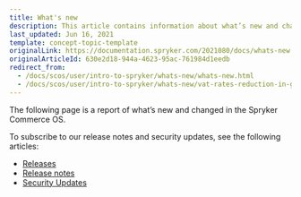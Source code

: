 ```yaml
---
title: What's new
description: This article contains information about what’s new and changed in the Spryker Commerce OS.
last_updated: Jun 16, 2021
template: concept-topic-template
originalLink: https://documentation.spryker.com/2021080/docs/whats-new
originalArticleId: 630e2d18-944a-4623-95ac-761984d1eedb
redirect_from:
  - /docs/scos/user/intro-to-spryker/whats-new/whats-new.html
  - /docs/scos/user/intro-to-spryker/whats-new/vat-rates-reduction-in-germany-between-july-2020-and-january-2021.html
---
```


<!--

Used to be http://spryker.github.io/getting-started/whats-new/

Learn more about the new [GDPR regulations](/docs/scos/user/intro-to-spryker/support/guidelines-for-new-gdpr-rules.html) taking affect on May the 25th, 2018.

Click  here for information on how to navigate through the Academy.
-->

The following page is a report of what’s new and changed in the Spryker Commerce OS.

To subscribe to our release notes and security updates, see the following articles:

* [Releases](/docs/scos/user/intro-to-spryker/releases/releases.html)
* [Release notes](/docs/scos/user/intro-to-spryker/releases/release-notes/release-notes.html)
* [Security Updates](/docs/scos/user/intro-to-spryker/whats-new/security-updates.html)

<!--
<details>
<summary markdown='span'>April 2018 Release</summary>

[Release Notes - April - 2018](/docs/scos/user/intro-to-spryker/releases/archive/2018/release-notes-april-2018.html)


* New: Reorder
* New: Own Orders of Customers in the Administration Interface
* Improved: Checkout Shipment Pre-Check Plugin
* Improved: Country on the Order Details Page in the Administrator Interface
* Improved: Extension Points for Post (De)activation of CMS Pages and Categories Update

<br>
</details>

<details>
<summary markdown='span'>March 2018 Release</summary>

[Release Notes - March - 2018](/docs/scos/user/intro-to-spryker/releases/archive/2018/release-notes-march-2018.html)


* New: Gift Cards
* New: Setting a New Password For the Administration Interface Users
* New: Multi-store Products Availability
* Improved: Obsolete Touch Records Cleanup
* Improved: Elasticsearch 5 Upgrade

<br>
</details>

<details>
<summary markdown='span'>February 2018 - Release #2</summary>

[Release Notes - February - 2 2018](/docs/scos/user/intro-to-spryker/releases/archive/2018/release-notes-february-2-2018.html)


* New: CMS Blocks Per Store
* New: Discounts Per Store
* New: Time To Live For Products
* Improved: Configurable Cookie Path
* Improved: Full Compatibility To Symfony 28 And Then 30
* Improved: Compatibility To PHP 7.2

<br>
</details>

<details>
<summary markdown='span'>February 2018 - Release #1</summary>

[Release Notes - February - 1 2018](/docs/scos/user/intro-to-spryker/releases/archive/2018/release-notes-february-1-2018.html)


* New: Product Search Widget
* New: Multi-Store Product Abstract
* Improved: Multiple Mappings Per Single Import
* Improved: Fixing Compatibility Issues In All FormTypes
* Improved: New Fields on Customer Account Page

<br>
</details>

<details>
<summary markdown='span'>January 2018 Release</summary>

[Release Notes - January - 2018](/docs/scos/user/intro-to-spryker/releases/archive/2018/release-notes-january-2018.html)


* New: Multi-Currency Product Options
* New: Category Filters
* New: Adding Multiple Products to Cart
* Improved: Use of Logger Plugin by Log Module
* Improved: Fixing a Misleading Name in Sales Query Container
* Improved: Order Placement Process Refactoring
* Improved: Changing the Table Column Type From the Project Code
* Improved: Configuring SSL Verification in Zed Request Client

<br>
</details>

<details>
<summary markdown='span'>December 2017 Release</summary>

[Release Notes - December - 2017](/docs/scos/user/intro-to-spryker/releases/archive/2017/release-notes-december-2017.html)


* New: Initial Release of Heidelpay Module
* New: Arvato RSS Release 2.0.0
* Improved: Spryker Install Tool
* Improved: Discount Calculation Performance with High Number of Criterias in Discount Rule
* Improved: Module Config Shared Between Layers and Between Modules
* Improved:bCatalog View Mode
* Improved: Zed Side Email Validation on Newsletter Subscription and Guest Form
* Improved: Preparing Console Module for Standalone Usage

<br>
</details>

<details>
<summary markdown='span'>November 2017 - Release #2</summary>

[Release Notes - November - 2 2017](/docs/scos/user/intro-to-spryker/releases/archive/2017/release-notes-november-2-2017.html)

* Improved: Inspinia Update
* Improved: Filter Out Certain Orders from Listing in Yves Customer Account
* Improved: Limits for Sequence Numbers
* Improved: Double Click Protection for Submit Action in Zed Administrative Interface
* Improved: Success Codes for NewRelic Record Deployment Response

<br>
</details>

<details>
<summary markdown='span'>November 2017 - Release #1</summary>

[Release Notes - November - 1 2017](/docs/scos/user/intro-to-spryker/releases/archive/2017/release-notes-november-1-2017.html)

* New: Multi-currency for Shipments
* New: Introducing Infrastructure for Upcoming Publish &amp; Synchronisation
* Improved: State Machine Sub-process Reuse
* Improved: Aggregated Reservations for Availability Updates
* Improved: Dedicated Log Configuration Plugins
* Improved: Decoupling JavaScript Dependency in CMS

<br>
</details>

<details>
<summary markdown='span'>October 2017 - Release #2</summary>

[Release Notes - October - 2 2017](/docs/scos/user/intro-to-spryker/releases/archive/2017/release-notes-october-2-2017.html)

* New: Multi-currency for Discounts
* Improved: Twig Data Access Optimisation
* Improved: Code Sniffer for Project Modules
* Improved: Architecture Sniffer for Custom Paths in Project or Vendor

<br>
</details>

<details>
<summary markdown='span'>October 2017 - Release #1</summary>

[Release Notes - October - 1 2017](/docs/scos/user/intro-to-spryker/releases/archive/2017/release-notes-october-1-2017.html)

* New: CMS Page Preview
* New: Validity Dates for Navigation Nodes
* New: Multi-currency for Orders
* Improved: oryx-for-zed Version Update to 1.1.1
* Improved: New Interface to Allow Shipment and Payment Method Grouping
* Improved: Logging Exceptions in a Human-readable Format
* Improved: CallbackHandler for Exception Logging
* Improved: Cache for Already Located Classes
* Improved: fromArray() Method Performance
* Improved: StorageClient Optimization
* Improved: Add-to-cart Function Performance
* Improved: Force HTTPS
* Improved: Failed Add-to-cart Items from Wishlist
* Improved: OMS Performance Due to Missing Indexes in PostgreSQL
* Improved: Standalone Facets

<br>
</details>

<details>
<summary markdown='span'>September 2017 - Release #2</summary>

[Release Notes - September - 2 2017](/docs/scos/user/intro-to-spryker/releases/archive/2017/release-notes-september-2-2017.html)

* New: Discount Promotion Products
* New: Product Reviews and Ratings
* New: Multi Currency Infrastructure
* New: Propel Migration Check Console Command
* New: Config Profiler
* Improved: Product Availability Retrieval Enhancement
* Improved: Touch Aware Data Importers to Touch Inactive
* Improved: Validator Updates for Transfers
* Improved: Navigation Redis Entry Optimization
* Improved: Kernel Class Resolver Performance
* Improved: Missing Index for Stock Table
* Improved: Price Check Query Performance
* Improved: Output Execution Time for Importers
* Improved: Mget Cache

<br>
</details>

<details>
<summary markdown='span'>September 2017 - Release #1</summary>

[Release Notes - September - 1 2017](/docs/scos/user/intro-to-spryker/releases/archive/2017/release-notes-september-1-2017.html)

* New: Attribute Management for High Number of Attributes
* New: Remove Payment when Cart is Modified
* Improved: Template Validation to CMS Blocks
* Improved: Order Countries
* Improved: Remove Empty Catch Block
* Improved: Customer Group Optimization
* Improved: Cache for Navigation

<br>
</details>

<details>
<summary markdown='span'>August 2017 - Release #2</summary>

[Release Notes - August - 2 2017](/docs/scos/user/intro-to-spryker/releases/archive/2017/release-notes-august-2-2017.html)

* New: Order Details Improvement
* Improved: Enable isSearchable Checkbox for CMS Page
* Improved: Initial Grand Total Calculator
* Improved: Product Price Size
* Improved: Query Only Non Assigned Product Abstracts for Assignment
* Improved: Remove Voucher Pool Key From Discount When Type Changes
* Improved: Restore Password Link Generation
* Improved: Unique Name Validation for Carriers

<br>
</details>

<details>
<summary markdown='span'>August 2017 - Release #1</summary>

[Release Notes - August - 1 2017](/docs/scos/user/intro-to-spryker/releases/archive/2017/release-notes-august-1-2017.html)

* New: Shipment Discount
* Improved: Create Injection Points for Project Logic for Twig
* Improved: Optional Category Template
* Improved: Shipment Delivery Time
* Improved: Reset Password
* Improved: NULL Password in Config for Storage
* Improved: Missing Breadcrumbs
* Improved: Elasticsearch Client Config
* Improved: Architecture Sniffer
* Improved: Increment Counter for Unlimited Vouchers
* Improved: Change Path to last_yves_request Log
* Improved: Allow Check for Breadcrumbs in Communication
* Improved: Exclusive Custom Search and Storage Client Configuration
* Improved: Update to Allow symfony/http-kernel V2 or V3

<br>
</details>

<details>
<summary markdown='span'>July 2017 - Release #2</summary>

[Release Notes - July - 2 2017](/docs/scos/user/intro-to-spryker/releases/archive/2017/release-notes-july-2-2017.html)

* New: Filter by Product Labels
* New: Data Importers
* New: New Products and Dynamic Labels
* New: Category Template and CMS Block Position
* Improved: Possibility to Add ServiceProvider to ConsoleBootstrap
* Improved: CORS Headers
* Improved: Storage Client Cache

<br>
</details>

<details>
<summary markdown='span'>July 2017 - Release #1</summary>

[Release Notes - July - 1 2017](/docs/scos/user/intro-to-spryker/releases/archive/2017/release-notes-july-1-2017.html)

* New: Selecting Product Variant in the Cart
* New: Improvements and New Features for CMS Blocks
* New: FileSystem Filemanager
* New: On Sale Products
* New: Discount Rules Based On Product Labels
* New: Multiple Payment Methods for One Sales Order
* New: CMS Content Widgets
* Improved: Validation for Attributes
* Improved: Customer Address Country Options
* Improved: Configuration for CMS Placeholders
* Improved: Subscribe to Newsletter Without Customer Account
* Improved: Enabled Open Range Queries for Filters
* Improved: Stock Management
* Improved: Interface for Subscription Handler
* Improved: Discount Filter
* Improved: Beta: HTTP OPTIONS Pre-flight Request Support

<br>
</details>

<details>
<summary markdown='span'>June 2017 - Release #2</summary>

[Release Notes - June - 2 2017](/docs/scos/user/intro-to-spryker/releases/archive/2017/release-notes-june-2-2017.html)

* New: Delete Customer Account
* New: Product Sets
* New: Product Labels
* Improved: Calculation
* Improved: Config Options to Define Ports for Yves and Zed
* Improved: Hashing Algorithm for Zed Authentication

<br>
</details>

<details>
<summary markdown='span'>June 2017 - Release #1</summary>

[Release Notes - June - 1 2017](/docs/scos/user/intro-to-spryker/releases/archive/2017/release-notes-june-1-2017.html)

* Improved: Session Service Provider Enhancement
* Improved: Autoload Entry for BC
* Improved: Combining Product Images
* Improved: GetConfig for DependencyProvider
* Improved: Moving Glob to Finder

<br>
</details>

<details>
<summary markdown='span'>May 2017 - Release #2</summary>

[Release Notes - May - 2 2017](/docs/scos/user/intro-to-spryker/releases/archive/2017/release-notes-may-2-2017.html)

* New: CMS Page Draft and Page Versioning
* New: Rest API - BETA
* Improved: Removing Image from Image Set
* Improved: GUI Group Buttons
* Improved: Application Store for Testify
* Improved: Logging of Custom Exceptions in Yves
* Improved: Extended Data Set for DataFeed - BETA

<br>
</details>

<details>
<summary markdown='span'>May 2017 - Release #1</summary>

[Release Notes - May - 1 2017](/docs/scos/user/intro-to-spryker/releases/archive/2017/release-notes-may-1-2017.html)

* New: Product Groups
* Improved: CodeStyle checker
* Improved: PropelQueryBuilder Filtering and PropelOrm Formatting

<br>
</details>

<details>
<summary markdown='span'>April 2017 - Release #2</summary>

[Release Notes - April - 2 2017](/docs/scos/user/intro-to-spryker/releases/archive/2017/release-notes-april-2-2017.html)

* New: Multiple Wishlists
* New: Generated Directory Removal
* New: Data Feeds - BETA
* Improved: Twig Cache Warmup
* Improved: Zed Navigation Fix


<br>
</details>

<details>
<summary markdown='span'>April 2017 - Release #1</summary>

[Release Notes - April - 1 2017](/docs/scos/user/intro-to-spryker/releases/archive/2017/release-notes-april-1-2017.html)

* New: Product Relations
* New: Event module
* New: Propel Query Builder - BETA
* Improved: 3rd party integrations


<br>
</details>

-->
